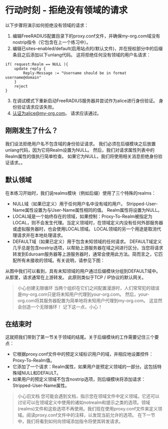 # 行动时刻 - 拒绝没有领域的请求
以下步骤将演示如何拒绝没有领域的请求：
1. 编辑FreeRADIUS配置目录下的proxy.conf文件，并确保my-org.com域没有nostrip指令（它包含在上一个练习中）。
2. 编辑已sites-enabled/default(启用站点的/默认文件)，并在授权部分中的后缀条目之后添加以下unlang代码。 这将拒绝任何没有领域的用户名请求：
```
if( request:Realm == NULL ){
	update reply {
		Reply-Message := "Username should be in format username@domain"
	}
	reject
}
```
3. 在调试模式下重新启动FreeRADIUS服务器并尝试作为alice进行身份验证。 身份验证请求应该失败。
4. 认证为alice@my-org.com。 请求应该通过。

## 刚刚发生了什么？
我们设法拒绝用户名不包含域的身份验证请求。
我们必须在后缀模块之后放置unlang代码，因为它将Realm设置为NULL。 然后，我们对请求属性列表中的Realm属性的值执行简单检查。 如果它为NULL，我们将使用相关消息拒绝身份验证请求。。

## 默认领域
在本练习开始时，我们说realms模块（例如后缀）使用了三个特殊的realms：

+ NULL域（如果已定义）用于任何用户名中没有域的用户。 Stripped-User-Name属性设置为与User-Name属性相同的值。 Realm属性将设置为NULL。
+ LOCAL域是一个始终存在的领域，如果控制：Proxy-To-Realm被指定为LOCAL，则不会发生代理。当定义领域时，在领域定义内没有任何外部服务器或虚拟服务器时，也会使用LOCAL领域。 LOCAL领域的另一个用途是取消代理请求并在本地处理请求。
+ DEFAULT域（如果已定义）用于包含未知领域的任何请求。 DEFAULT域定义几乎总是包含nostrip选项，以帮助上游服务器在域之间进行区分。当您将请求转发到Eduroam服务器等上游服务器时，通常会使用此方法。简而言之，它匹配所有未接收的领域。有关说明，请参见下图：

从图中我们可以看到，具有未知领域的用户通过后缀模块分组到DEFAULT域中。 从那里，请求通常在上游转发。 此原则类似于TCP / IP协议的默认网关。

> 小心创建无限循环
> 当两个组织在它们之间配置漫游时，人们常常犯的错误是my-org.com只是将未知用户代理到your-org.com。 然后，your-org.com将其服务器配置为简单地将未知用户代理到my-org.com。 这显然会创造一个无限循环！
> 记下这一点，小心！

## 在结束时
这就把我们带到了第一节关于领域的结尾。关于后缀模块的工作需要记住三个要点：

+ 它根据proxy.conf文件中的预定义域标识用户的域，并相应地设置控件：Proxy-To-Realm值。
+ 它添加了一个请求：Realm属性，如果用户是预定义领域的一部分。这包括特殊域NULL和DEFAULT。
+ 如果用户的预定义领域不包含nostrip选项，则后缀模块将添加请求：Stripped-User-Name属性。

> 小心旧文档
> 您可能会遇到文档，指示您在领域文件中定义领域。它还可以讨论可以在领域定义中使用的诸如notrealm和提示之类的选项。领域(realms)文件和这些选项不再使用。我们现在使用proxy.conf文件来定义领域。阅读proxy.conf文件中的注释，以发现当前允许的选项。
在下一节中，我们将看到如何向领域添加指令将使其转发请求。






























